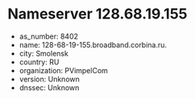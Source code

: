 # Nameserver 128.68.19.155

* as_number: 8402
* name: 128-68-19-155.broadband.corbina.ru.
* city: Smolensk
* country: RU
* organization: PVimpelCom
* version: Unknown
* dnssec: Unknown
